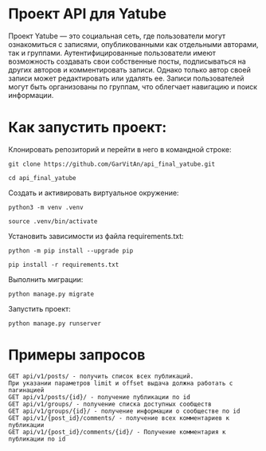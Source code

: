 # Проект API для Yatube
Проект Yatube — это социальная сеть, где пользователи могут ознакомиться с записями, опубликованными как отдельными авторами, так и группами. Аутентифицированные пользователи имеют возможность создавать свои собственные посты, подписываться на других авторов и комментировать записи. Однако только автор своей записи может редактировать или удалять ее. Записи пользователей могут быть организованы по группам, что облегчает навигацию и поиск информации.

# Как запустить проект:

Клонировать репозиторий и перейти в него в командной строке:

```
git clone https://github.com/GarVitAn/api_final_yatube.git
```

```
cd api_final_yatube
```

Cоздать и активировать виртуальное окружение:

```
python3 -m venv .venv
```

```
source .venv/bin/activate
```

Установить зависимости из файла requirements.txt:

```
python -m pip install --upgrade pip
```

```
pip install -r requirements.txt
```

Выполнить миграции:

```
python manage.py migrate
```

Запустить проект:

```
python manage.py runserver
```

# Примеры запросов
```
GET api/v1/posts/ - получить список всех публикаций.
При указании параметров limit и offset выдача должна работать с пагинацией
GET api/v1/posts/{id}/ - получение публикации по id
GET api/v1/groups/ - получение списка доступных сообществ
GET api/v1/groups/{id}/ - получение информации о сообществе по id
GET api/v1/{post_id}/comments/ - получение всех комментариев к публикации
GET api/v1/{post_id}/comments/{id}/ - Получение комментария к публикации по id
```
